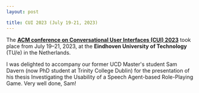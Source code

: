 ```yaml
---
layout: post

title: CUI 2023 (July 19-21, 2023)
---
```


The <a href="https://cui.acm.org/2023/" target="_blank"><strong>ACM conference on Conversational User Interfaces (CUI) 2023</strong></a> took place from July 19–21, 2023, at the <strong>Eindhoven University
of Technology</strong> (TU/e) in the Netherlands.

I was delighted to accompany our former UCD Master's student Sam Davern (now PhD student at Trinity College Dublin) for the presentation of his thesis <emph>Investigating the Usability of a Speech Agent-based 
Role-Playing Game</emph>. Very well done, Sam!
